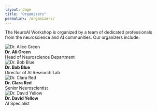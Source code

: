 ```yaml
---
layout: page
title: "Organizers"
permalink: /organizers/
---
```



The NeuroAI Workshop is organized by a team of dedicated professionals from the neuroscience and AI communities. Our organizers include:

<div class="organizer">
  <img src="{{ site.baseurl }}/images/organizers/Moein Khajehnejad.jpg" alt="Dr. Alice Green" class="organizer-photo">
  <div class="organizer-info">
    <strong>Dr. Ali Green</strong><br>
    Head of Neuroscience Department
  </div>
</div>

<div class="organizer">
  <img src="{{ site.baseurl }}/images/organizers/Moein Khajehnejad.jpg" alt="Dr. Bob Blue" class="organizer-photo">
  <div class="organizer-info">
    <strong>Dr. Bob Blue</strong><br>
    Director of AI Research Lab
  </div>
</div>

<div class="organizer">
  <img src="{{ site.baseurl }}/images/organizers/Moein Khajehnejad.jpg" alt="Dr. Clara Red" class="organizer-photo">
  <div class="organizer-info">
    <strong>Dr. Clara Red</strong><br>
    Senior Neuroscientist
  </div>
</div>

<div class="organizer">
  <img src="{{ site.baseurl }}/images/organizers/Moein Khajehnejad.jpg" alt="Dr. David Yellow" class="organizer-photo">
  <div class="organizer-info">
    <strong>Dr. David Yellow</strong><br>
    AI Specialist
  </div>
</div>